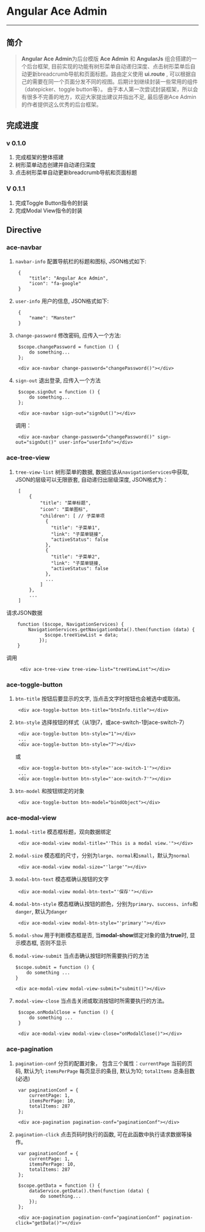 # Angular Ace Admin

----

## 简介

>**Angular Ace Admin**为后台模版 **Ace Admin** 和 **AngularJs** 组合搭建的一个后台框架, 目前实现的功能有树形菜单自动递归深度、点击树形菜单后自动更新breadcrumb导航和页面标题。路由定义使用 **ui.route** , 可以根据自己的需要在同一个页面分发不同的视图。后期计划继续封装一些常用的组件（datepicker、toggle button等）。
由于本人第一次尝试封装框架，所以会有很多不完善的地方，欢迎大家提出建议并指出不足, 最后感谢Ace Admin的作者提供这么优秀的后台框架。

## 完成进度

### v 0.1.0

1. 完成框架的整体搭建
2. 树形菜单动态创建并自动递归深度
3. 点击树形菜单自动更新breadcrumb导航和页面标题

### V 0.1.1

1. 完成Toggle Button指令的封装
2. 完成Modal View指令的封装


## Directive

### ace-navbar

1. `navbar-info` 配置导航栏的标题和图标, JSON格式如下:

		{
			"title": "Angular Ace Admin",
			"icon": "fa-google"
		}

2. `user-info` 用户的信息, JSON格式如下:

		{
			"name": "Manster"
		}

3. `change-password` 修改密码, 应传入一个方法:

		$scope.changePassword = function () {
			do something...
		};

		<div ace-navbar change-password="changePassword()"></div>

4. `sign-out` 退出登录, 应传入一个方法

		$scope.signOut = function () {
			do something...
		};

		<div ace-navbar sign-out="signOut()"></div>

	调用：

		<div ace-navbar change-password="changePassword()" sign-out="signOut()" user-info="userInfo"></div>


### ace-tree-view

1. `tree-view-list` 树形菜单的数据, 数据应该从`navigationServices`中获取, JSON的层级可以无限嵌套, 自动递归出层级深度, JSON格式为：

		[
			{
    			"title": "菜单标题",
			    "icon": "菜单图标",
			    "children": [ // 子菜单项
			      {
        			"title": "子菜单1",
		        	"link": "子菜单链接",
	        		"activeStatus": false
			      },
			      {
        			"title": "子菜单2",
		        	"link": "子菜单链接,
					"activeStatus": false
			      },
			      ...
				]
			},
			...
		]
请求JSON数据

		function ($scope, NavigationServices) {
			NavigationServices.getNavigationData().then(function (data) {
                  $scope.treeViewList = data;
                });
       	}
调用

 		 <div ace-tree-view tree-view-list="treeViewList"></div>

### ace-toggle-button

1. `btn-title` 按钮后要显示的文字, 当点击文字时按钮也会被选中或取消。

        <div ace-toggle-button btn-title="btnInfo.title"></div>

2. `btn-style` 选择按钮的样式（从1到7，或ace-switch-1到ace-switch-7）

        <div ace-toggle-button btn-style="1"></div>
        ...
        <div ace-toggle-button btn-style="7"></div>

    或

        <div ace-toggle-button btn-style="'ace-switch-1'"></div>
        ...
        <div ace-toggle-button btn-style="'ace-switch-7'"></div>

3. `btn-model` 和按钮绑定的对象

        <div ace-toggle-button btn-model="bindObject"></div>

### ace-modal-view
1. `modal-title` 模态框标题，双向数据绑定

        <div ace-modal-view modal-title="'This is a modal view.'"></div>

2. `modal-size` 模态框的尺寸，分别为`large`、`normal`和`small`，默认为`normal`

        <div ace-modal-view modal-size="'large'"></div>

3. `modal-btn-text` 模态框确认按钮的文字

		<div ace-modal-view modal-btn-text="'保存'"></div>

4. `modal-btn-style` 模态框确认按钮的颜色，分别为`primary`、`success`、`info`和`danger`, 默认为`danger`

		<div ace-modal-view modal-btn-style="'primary'"></div>

5. `modal-show` 用于判断模态框是否, 当**modal-show**绑定对象的值为**true**时, 显示模态框, 否则不显示

6.  `modal-view-submit` 当点击确认按钮时所需要执行的方法

		$scope.submit = function () {
			do something ...
		}

		<div ace-modal-view modal-view-submit="submit()"></div>

7. `modal-view-close` 当点击关闭或取消按钮时所需要执行的方法。

		$scope.onModalClose = function () {
			do something ...
		}

		<div ace-modal-view modal-view-close="onModalClose()"></div>

### ace-pagination

1. `pagination-conf` 分页的配置对象， 包含三个属性：`currentPage` 当前的页码, 默认为1; `itemsPerPage` 每页显示的条目, 默认为10; `totalItems` 总条目数 (必选)

		var paginationConf = {
			currentPage: 1,
			itemsPerPage: 10,
			totalItems: 287
		};

		<div ace-pagination pagination-conf="paginationConf"></div>

2. `pagination-click` 点击页码时执行的函数, 可在此函数中执行请求数据等操作。

		var paginationConf = {
			currentPage: 1,
			itemsPerPage: 10,
			totalItems: 287
		};

		$scope.getData = function () {
			dataService.getData().then(function (data) {
				do something...
			});
		};

		<div ace-pagination pagination-conf="paginationConf" pagination-click="getData()"></div>
